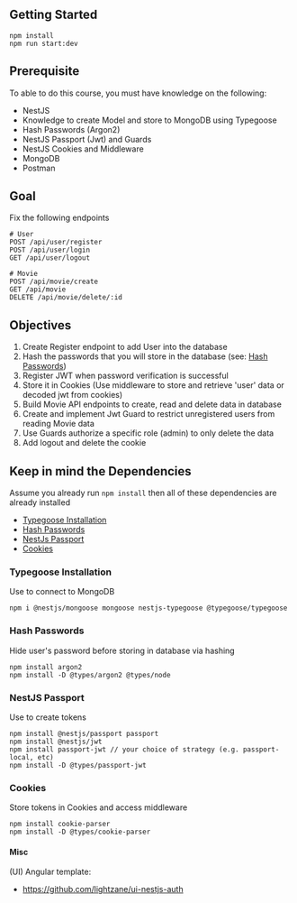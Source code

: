 ## Getting Started

```
npm install
npm run start:dev
```

## Prerequisite

To able to do this course, you must have knowledge on the following:

- NestJS
- Knowledge to create Model and store to MongoDB using Typegoose
- Hash Passwords (Argon2)
- NestJS Passport (Jwt) and Guards
- NestJS Cookies and Middleware
- MongoDB
- Postman

## Goal

Fix the following endpoints

```
# User
POST /api/user/register
POST /api/user/login
GET /api/user/logout

# Movie
POST /api/movie/create
GET /api/movie
DELETE /api/movie/delete/:id
```

## Objectives

1. Create Register endpoint to add User into the database
2. Hash the passwords that you will store in the database (see: [Hash Passwords](#hash-passwords))
3. Register JWT when password verification is successful
4. Store it in Cookies (Use middleware to store and retrieve 'user' data or decoded jwt from cookies)
5. Build Movie API endpoints to create, read and delete data in database
6. Create and implement Jwt Guard to restrict unregistered users from reading Movie data
7. Use Guards authorize a specific role (admin) to only delete the data
8. Add logout and delete the cookie

## Keep in mind the Dependencies

Assume you already run `npm install` then all of these dependencies are already installed

- [Typegoose Installation](#typegoose-installation)
- [Hash Passwords](#hash-passwords)
- [NestJs Passport](#nestjs-passport)
- [Cookies](#cookies)

### Typegoose Installation

Use to connect to MongoDB

```
npm i @nestjs/mongoose mongoose nestjs-typegoose @typegoose/typegoose
```

### Hash Passwords

Hide user's password before storing in database via hashing

```
npm install argon2
npm install -D @types/argon2 @types/node
```

### NestJS Passport

Use to create tokens

```
npm install @nestjs/passport passport
npm install @nestjs/jwt
npm install passport-jwt // your choice of strategy (e.g. passport-local, etc)
npm install -D @types/passport-jwt
```

### Cookies

Store tokens in Cookies and access middleware

```
npm install cookie-parser
npm install -D @types/cookie-parser
```

#### Misc

(UI) Angular template:

- https://github.com/lightzane/ui-nestjs-auth
